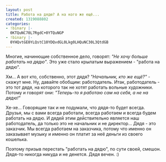 ```yaml
---
layout: post
title: Работа на дядю? А на кого же ещё...
created: 1319088802
categories:
- !binary |-
  0KTQuNC70L7RgdC+0YTQuNGP
- !binary |-
  0YHQvtGE0YLQstC10YDQvdGL0Lkg0LHQuNC30L3QtdGB
---
```

<!--break-->
Многие, начинющие собственное дело, говорят: *"Не хочу больше работать на дядю"*. Это уже стало крылатым выражением - "работа на дядю".

Хм... А вот кто, собственно, этот дядя? *"Начальник, кто же ещё?"* - скажут мне. Ну, давайте обобщим: работодатель. Итак, работодатель - это тот дядя, на которого так не хотят работать вольные художники. Потому и говорят они: *"Теперь-то я работаю сам на себя, а не на дядю!"*

Хе-хе... Говорящие так и не подумали, что дядя-то будет всегда. Друзья, мы с вами всегда работали, всегда работаем и всегда будем работать на дядю. И дядей этим действительно является наш работодатель, да только это не начальник и не директор... Дядя - это заказчик. Мы всегда работаем на заказчика, потому что именно он заказывает музыку и именно он платит за неё деньги из своего кошелька.

Поэтому призыв перестать "работать на дядю", по сути своей, смешон. Дядя-то никогда никуда и не денется. Дядя вечен. :)

